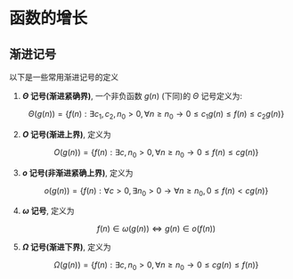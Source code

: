# 函数的增长

## 渐进记号

以下是一些常用渐进记号的定义

1.  **$\Theta$ 记号(渐进紧确界)**, 一个非负函数 $g(n)$ (下同)的 $\Theta$ 记号定义为:

    $$
    \Theta(g(n)) = \{f(n): \exists c_1,c_2,n_0\gt 0, \forall n \geq n_0 \rightarrow 0\leq c_1 g(n) \leq f(n) \leq c_2g(n)\}
    $$

2.  **$O$ 记号(渐进上界)**, 定义为

    $$
    O(g(n)) = \{f(n): \exists c, n_0\gt 0, \forall n \geq n_0\rightarrow 0\leq f(n) \leq c g(n)\}
    $$

3.  **$o$ 记号(非渐进紧确上界)**, 定义为

    $$
    o(g(n)) = \{f(n):  \forall c\gt 0, \exists n_0\gt 0 \rightarrow \forall n \geq n_0, 0\leq f(n)\lt cg(n) \}
    $$

4.  **$\omega$ 记号**, 定义为

    $$
    f(n) \in \omega(g(n)) \Leftrightarrow g(n)\in o(f(n))
    $$

4.  **$\Omega$ 记号(渐进下界)**, 定义为

    $$
    \Omega(g(n)) = \{f(n): \exists c, n_0\gt 0, \forall n \geq n_0\rightarrow 0\leq c g(n)\leq f(n) \}
    $$

